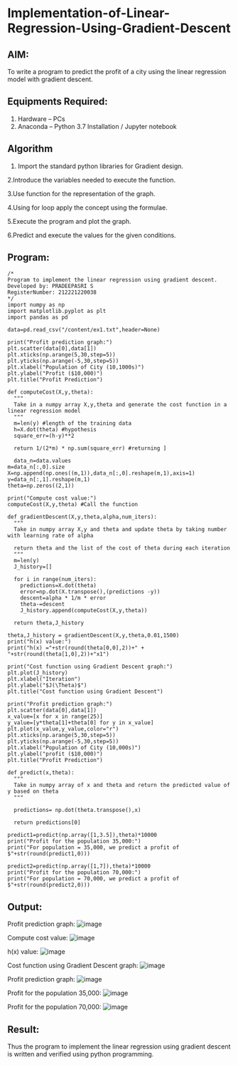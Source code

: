 # Implementation-of-Linear-Regression-Using-Gradient-Descent

## AIM:
To write a program to predict the profit of a city using the linear regression model with gradient descent.

## Equipments Required:
1. Hardware – PCs
2. Anaconda – Python 3.7 Installation / Jupyter notebook

## Algorithm
1. Import the standard python libraries for Gradient design.

2.Introduce the variables needed to execute the function.

3.Use function for the representation of the graph.

4.Using for loop apply the concept using the formulae.

5.Execute the program and plot the graph.

6.Predict and execute the values for the given conditions.

## Program:
```
/*
Program to implement the linear regression using gradient descent.
Developed by: PRADEEPASRI S
RegisterNumber: 212221220038
*/
import numpy as np
import matplotlib.pyplot as plt
import pandas as pd

data=pd.read_csv("/content/ex1.txt",header=None)

print("Profit prediction graph:")
plt.scatter(data[0],data[1])
plt.xticks(np.arange(5,30,step=5))
plt.yticks(np.arange(-5,30,step=5))
plt.xlabel("Population of City (10,1000s)")
plt.ylabel("Profit ($10,000)")
plt.title("Profit Prediction")

def computeCost(X,y,theta):
  """
  Take in a numpy array X,y,theta and generate the cost function in a linear regression model
  """
  m=len(y) #length of the training data
  h=X.dot(theta) #hypothesis
  square_err=(h-y)**2

  return 1/(2*m) * np.sum(square_err) #returning ] 
  
  data_n=data.values
m=data_n[:,0].size
X=np.append(np.ones((m,1)),data_n[:,0].reshape(m,1),axis=1)
y=data_n[:,1].reshape(m,1)
theta=np.zeros((2,1))

print("Compute cost value:")
computeCost(X,y,theta) #Call the function

def gradientDescent(X,y,theta,alpha,num_iters):
  """
  Take in numpy array X,y and theta and update theta by taking number with learning rate of alpha

  return theta and the list of the cost of theta during each iteration
  """
  m=len(y)
  J_history=[]

  for i in range(num_iters):
    predictions=X.dot(theta)
    error=np.dot(X.transpose(),(predictions -y))
    descent=alpha * 1/m * error
    theta-=descent
    J_history.append(computeCost(X,y,theta))

  return theta,J_history  
  
theta,J_history = gradientDescent(X,y,theta,0.01,1500)
print("h(x) value:")
print("h(x) ="+str(round(theta[0,0],2))+" + "+str(round(theta[1,0],2))+"x1")

print("Cost function using Gradient Descent graph:")
plt.plot(J_history)
plt.xlabel("Iteration")
plt.ylabel("$J(\Theta)$")
plt.title("Cost function using Gradient Descent")

print("Profit prediction graph:")
plt.scatter(data[0],data[1])
x_value=[x for x in range(25)]
y_value=[y*theta[1]+theta[0] for y in x_value]
plt.plot(x_value,y_value,color="r")
plt.xticks(np.arange(5,30,step=5))
plt.yticks(np.arange(-5,30,step=5))
plt.xlabel("Population of City (10,000s)")
plt.ylabel("profit ($10,000)")
plt.title("Profit Prediction")

def predict(x,theta):
  """
  Take in numpy array of x and theta and return the predicted value of y based on theta
  """

  predictions= np.dot(theta.transpose(),x)

  return predictions[0]
  
predict1=predict(np.array([1,3.5]),theta)*10000
print("Profit for the population 35,000:")
print("For population = 35,000, we predict a profit of $"+str(round(predict1,0)))

predict2=predict(np.array([1,7]),theta)*10000
print("Profit for the population 70,000:")
print("For population = 70,000, we predict a profit of $"+str(round(predict2,0)))
```

## Output:
Profit prediction graph:
![image](https://github.com/pradeepasri26/Implementation-of-Linear-Regression-Using-Gradient-Descent/assets/131433142/61f2309a-a164-41ed-9ecb-1174bd3ca7da)

Compute cost value:
![image](https://github.com/pradeepasri26/Implementation-of-Linear-Regression-Using-Gradient-Descent/assets/131433142/47a79ca3-7663-4d40-8727-80e87851a507)

h(x) value:
![image](https://github.com/pradeepasri26/Implementation-of-Linear-Regression-Using-Gradient-Descent/assets/131433142/c0476f04-400b-4333-98bf-708ac099a1e0)

Cost function using Gradient Descent graph:
![image](https://github.com/pradeepasri26/Implementation-of-Linear-Regression-Using-Gradient-Descent/assets/131433142/c8bf6506-230c-45fd-91e7-c04a3f99991d)

Profit prediction graph:
![image](https://github.com/pradeepasri26/Implementation-of-Linear-Regression-Using-Gradient-Descent/assets/131433142/ec100c7f-14e1-4686-be05-cc72cf0a4475)

Profit for the population 35,000:
![image](https://github.com/pradeepasri26/Implementation-of-Linear-Regression-Using-Gradient-Descent/assets/131433142/ea295613-e9ea-4165-a406-d93df550f256)

Profit for the population 70,000:
![image](https://github.com/pradeepasri26/Implementation-of-Linear-Regression-Using-Gradient-Descent/assets/131433142/2be84cb7-45e1-4231-afed-fdbda4dc0da9)


## Result:
Thus the program to implement the linear regression using gradient descent is written and verified using python programming.
